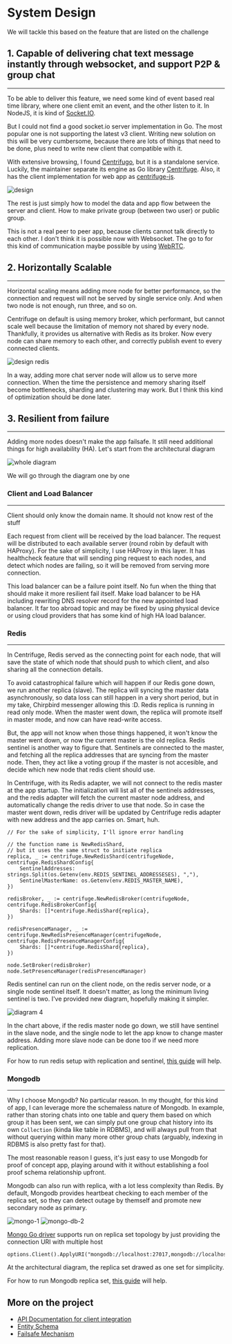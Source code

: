# System Design 
We will tackle this based on the feature that are listed on the challenge

## 1. Capable of delivering chat text message instantly through websocket, and support P2P & group chat
---


To be able to deliver this feature, we need some kind of event based real time library, where one client emit an event, and the other listen to it. In NodeJS, it is kind of [Socket.IO](https://socket.io/).

But I could not find a good socket.io server implementation in Go. The most popular one is not supporting the latest v3 client. Writing new solution on this will be very cumbersome, because there are lots of things that need to be done, plus need to write new client that compatible with it.

With extensive browsing, I found [Centrifugo](https://centrifugal.github.io/centrifugo/), but it is a standalone service. Luckily, the maintainer separate its engine as Go library [Centrifuge](https://github.com/centrifugal/centrifuge). Also, it has the client implementation for web app as [centrifuge-js](https://github.com/centrifugal/centrifuge-js).

![design](diagram-1.jpg)

The rest is just simply how to model the data and app flow between the server and client. How to make private group (between two user) or public group.

This is not a real peer to peer app, because clients cannot talk directly to each other. I don't think it is possible now with Websocket. The go to for this kind of communication maybe possible by using [WebRTC](https://webrtc.org/).

## 2. Horizontally Scalable
---

Horizontal scaling means adding more node for better performance, so the connection and request will not be served by single service only. And when two node is not enough, run three, and so on.

Centrifuge on default is using memory broker, which performant, but cannot scale well because the limitation of memory not shared by every node. Thankfully, it provides us alternative with Redis as its broker. Now every node can share memory to each other, and correctly publish event to every connected clients.

![design redis](diagram-2.jpg)

In a way, adding more chat server node will allow us to serve more connection. When the time the persistence and memory sharing itself become bottlenecks, sharding and clustering may work. But I think this kind of optimization should be done later.

## 3. Resilient from failure
---

Adding more nodes doesn't make the app failsafe. It still need additional things for high availability (HA). Let's start from the architectural diagram

![whole diagram](diagram-3.jpg)

We will go through the diagram one by one

### Client and Load Balancer
---
Client should only know the domain name. It should not know rest of the stuff

Each request from client will be received by the load balancer. The request will be distributed to each available server (round robin by default with HAProxy). For the sake of simplicity, I use HAProxy in this layer. It has healthcheck feature that will sending ping request to each nodes, and detect which nodes are failing, so it will be removed from serving more connection.

This load balancer can be a failure point itself. No fun when the thing that should make it more resilient fail itself. Make load balancer to be HA including rewriting DNS resolver record for the new appointed load balancer. It far too abroad topic and may be fixed by using physical device or using cloud providers that has some kind of high HA load balancer.

### Redis
---
In Centrifuge, Redis served as the connecting point for each node, that will save the state of which node that should push to which client, and also sharing all the connection details.

To avoid catastrophical failure which will happen if our Redis gone down, we run another replica (slave). The replica will syncing the master data asynchronously, so data loss can still happen in a very short period, but in my take, Chirpbird messenger allowing this :D. Redis replica is running in read only mode. When the master went down, the replica will promote itself in master mode, and now can have read-write access.

But, the app will not know when those things happened, it won't know the master went down, or now the current master is the old replica. Redis sentinel is another way to figure that. Sentinels are connected to the master, and fetching all the replica addresses that are syncing from the master node. Then, they act like a voting group if the master is not accesible, and decide which new node that redis client should use.

In Centrifuge, with its Redis adapter, we will not connect to the redis master at the app startup. The initialization will list all of the sentinels addresses, and the redis adapter will fetch the current master node address, and automatically change the redis driver to use that node. So in case the master went down, redis driver will be updated by Centrifuge redis adapter with new address and the app carries on. Smart, huh.

```
// For the sake of simplicity, I'll ignore error handling

// the function name is NewRedisShard,
// but it uses the same struct to initiate replica
replica, _ := centrifuge.NewRedisShard(centrifugeNode, centrifuge.RedisShardConfig{
    SentinelAddresses:  strings.Split(os.Getenv(env.REDIS_SENTINEL_ADDRESSESES), ","),
    SentinelMasterName: os.Getenv(env.REDIS_MASTER_NAME),
})

redisBroker, _ := centrifuge.NewRedisBroker(centrifugeNode, centrifuge.RedisBrokerConfig{
    Shards: []*centrifuge.RedisShard{replica},
})

redisPresenceManager, _ := centrifuge.NewRedisPresenceManager(centrifugeNode, centrifuge.RedisPresenceManagerConfig{
    Shards: []*centrifuge.RedisShard{replica},
})

node.SetBroker(redisBroker)
node.SetPresenceManager(redisPresenceManager)
```

Redis sentinel can run on the client node, on the redis server node, or a single node sentinel itself. It doesn't matter, as long the minimum living sentinel is two. I've provided new diagram, hopefully making it simpler.

![diagram 4](diagram-4.jpg)

In the chart above, if the redis master node go down, we still have sentinel in the slave node, and the single node to let the app know to change master address. Adding more slave node can be done too if we need more replication.

For how to run redis setup with replication and sentinel, [this guide](https://severalnines.com/database-blog/redis-high-availability-architecture-sentinel) will help. 

### Mongodb
---
Why I choose Mongodb? No particular reason. In my thought, for this kind of app, I can leverage more the schemaless nature of Mongodb. In example, rather than storing chats into one table and query them based on which group it has been sent, we can simply put one group chat history into its own `Collection` (kinda like table in RDBMS), and will always pull from that without querying within many more other group chats (arguably, indexing in RDBMS is also pretty fast for that).

The most reasonable reason I guess, it's just easy to use Mongodb for proof of concept app, playing around with it without establishing a fool proof schema relationship upfront.

Mongodb can also run with replica, with a lot less complexity than Redis. By default, Mongodb provides heartbeat checking to each member of the replica set, so they can detect outage by themself and promote new secondary node as primary.

![mongo-1](mongo-1.jpg)
![mongo-db-2](mongodb-2.png)

[Mongo Go driver](https://github.com/mongodb/mongo-go-driver) supports run on replica set topology by just providing the connection URI with multiple host
```
options.Client().ApplyURI("mongodb://localhost:27017,mongodb://localhost:27018")
```

At the architectural diagram, the replica set drawed as one set for simplicity.

For how to run Mongodb replica set, [this guide](https://docs.mongodb.com/manual/tutorial/deploy-replica-set/) will help.

## More on the project
- [API Documentation for client integration](API.md)
- [Entity Schema](schema.md)
- [Failsafe Mechanism](failsafe.md)